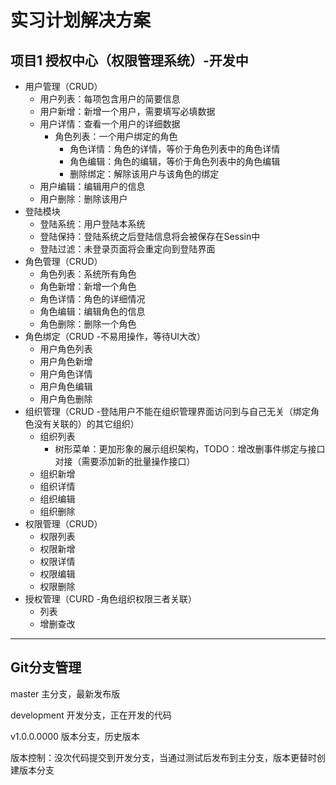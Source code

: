 # 实习计划解决方案

## 项目1 授权中心（权限管理系统）-开发中

- 用户管理（CRUD）
	- 用户列表：每项包含用户的简要信息
	- 用户新增：新增一个用户，需要填写必填数据
	- 用户详情：查看一个用户的详细数据
		- 角色列表：一个用户绑定的角色
			- 角色详情：角色的详情，等价于角色列表中的角色详情
			- 角色编辑：角色的编辑，等价于角色列表中的角色编辑
			- 删除绑定：解除该用户与该角色的绑定
	- 用户编辑：编辑用户的信息
	- 用户删除：删除该用户
- 登陆模块
	- 登陆系统：用户登陆本系统
	- 登陆保持：登陆系统之后登陆信息将会被保存在Sessin中
	- 登陆过滤：未登录页面将会重定向到登陆界面
- 角色管理（CRUD）
	- 角色列表：系统所有角色
	- 角色新增：新增一个角色
	- 角色详情：角色的详细情况
	- 角色编辑：编辑角色的信息
	- 角色删除：删除一个角色
- 角色绑定（CRUD -不易用操作，等待UI大改）
	- 用户角色列表
	- 用户角色新增
	- 用户角色详情
	- 用户角色编辑
	- 用户角色删除
- 组织管理（CRUD -登陆用户不能在组织管理界面访问到与自己无关（绑定角色没有关联的）的其它组织）
	- 组织列表
		- 树形菜单：更加形象的展示组织架构，TODO：增改删事件绑定与接口对接（需要添加新的批量操作接口）
	- 组织新增
	- 组织详情
	- 组织编辑
	- 组织删除
- 权限管理（CRUD）
	- 权限列表
	- 权限新增
	- 权限详情
	- 权限编辑
	- 权限删除
- 授权管理（CURD -角色组织权限三者关联）
	- 列表
	- 增删查改

---

## Git分支管理

master 主分支，最新发布版

development 开发分支，正在开发的代码

v1.0.0.0000 版本分支，历史版本

版本控制：没次代码提交到开发分支，当通过测试后发布到主分支，版本更替时创建版本分支